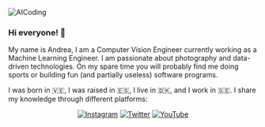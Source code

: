 ![AICoding](https://github.com/coding-ai/coding-ai/blob/master/IMG_4545.JPG)

### Hi everyone! 👋

My name is Andrea, I am a Computer Vision Engineer currently working as a Machine Learning Engineer. I am passionate about photography and data-driven technologies. On my spare time you will probably find me doing sports or building fun (and partially useless) software programs.

I was born in 🇻🇪, I was raised in 🇪🇸, I live in 🇩🇰, and I work in 🇸🇪. I share my knowledge through different platforms:

<p align="center">
  <a href="https://www.instagram.com/ai.coding/"><img src="https://img.shields.io/badge/Instagram--_.svg?style=social&logo=instagram" alt="Instagram"></a>
  <a href="https://twitter.com/aicoding_"><img src="https://img.shields.io/badge/Twitter--_.svg?style=social&logo=twitter" alt="Twitter"></a>
  <a href="https://www.youtube.com/channel/UC8FB3UGeHITLOoxb_1F085Q?view_as=subscriber"><img src="https://img.shields.io/badge/YouTube--_.svg?style=social&logo=youtube" alt="YouTube"></a>
</p>
